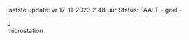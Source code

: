 laatste update: 
vr 17-11-2023  2:48   uur 
Status: FAALT - geel - 
<div class="service R">J</div><div class="service Y">microstation</div>